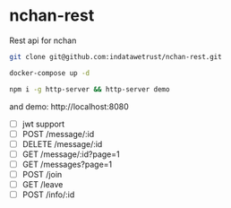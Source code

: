 # nchan-rest
Rest api for nchan

```bash
git clone git@github.com:indatawetrust/nchan-rest.git

docker-compose up -d

npm i -g http-server && http-server demo
```

and demo: http://localhost:8080

- [ ] jwt support
- [ ] POST /message/:id
- [ ] DELETE /message/:id
- [ ] GET /message/:id?page=1
- [ ] GET /messages?page=1
- [ ] POST /join
- [ ] GET /leave
- [ ] POST /info/:id

